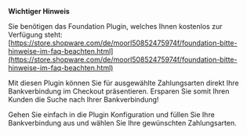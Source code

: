 **Wichtiger Hinweis**

Sie benötigen das Foundation Plugin, welches Ihnen kostenlos zur Verfügung steht: [https://store.shopware.com/de/moorl50852475974f/foundation-bitte-hinweise-im-faq-beachten.html](https://store.shopware.com/de/moorl50852475974f/foundation-bitte-hinweise-im-faq-beachten.html)

Mit diesen Plugin können Sie für ausgewählte Zahlungsarten direkt Ihre Bankverbindung im Checkout präsentieren. Ersparen Sie somit Ihren Kunden die Suche nach Ihrer Bankverbindung!

Gehen Sie einfach in die Plugin Konfiguration und füllen Sie Ihre Bankverbindung aus und wählen Sie Ihre gewünschten Zahlungsarten.
